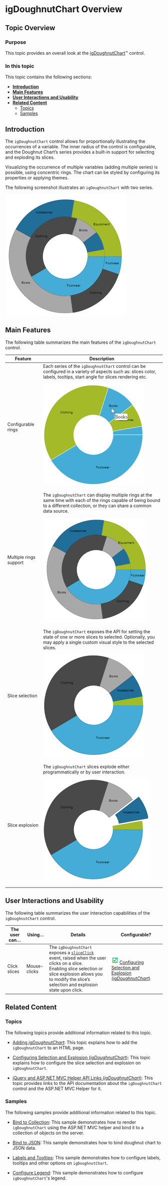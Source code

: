 ﻿<!--
|metadata|
{
    "fileName": "igdoughnutchart-overview",
    "controlName": "Doughnut Chart",
    "tags": ["API","Charting","Data Presentation","Getting Started","How Do I"]
}
|metadata|
-->

# igDoughnutChart Overview

## Topic Overview

### Purpose

This topic provides an overall look at the [igDoughnutChart](%%jQueryApiUrl%%/ui.igDoughnutChart#options)™ control.

### In this topic

This topic contains the following sections:

-   [**Introduction**](#introduction)
-   [**Main Features**](#features)
-   [**User Interactions and Usability**](#interactions-usability)
-   [**Related Content**](#related-content)
    -   [Topics](#topics)
    -   [Samples](#samples)



## <a id="introduction"></a> Introduction

The `igDoughnutChart` control allows for proportionally illustrating the occurrences of a variable. The inner radius of the control is configurable, and the Doughnut Chart’s series provides a built-in support for selecting and exploding its slices. 

Visualizing the occurrence of multiple variables (adding multiple series) is possible, using concentric rings. The chart can be styled by configuring its properties or applying themes.

The following screenshot illustrates an `igDoughnutChart` with two series.

![](images/igDoughnutChart_Overview_1.png)



## <a id="features"></a> Main Features

The following table summarizes the main features of the `igDoughnutChart` control.

Feature |Description
--------|------------
Configurable rings| Each series of the `igDoughnutChart` control can be configured in a variety of aspects such as: slices color, labels, tooltips, start angle for slices rendering etc. <p>![](images/igDoughnutChart_Overview_2.png)</p>
Multiple rings support| The `igDoughnutChart` can display multiple rings at the same time with each of the rings capable of being bound to a different collection, or they can share a common data source. <p>![](images/igDoughnutChart_Overview_3.png)</p>
Slice selection | The `igDoughnutChart` exposes the API for setting the state of one or more slices to selected. Optionally, you may apply a single custom visual style to the selected slices. <p>![](images/igDoughnutChart_Overview_4.png)</p>
Slice explosion | The `igDoughnutChart` slices explode either programmatically or by user interaction. <p>![](images/igDoughnutChart_Overview_5.png)</p>





## <a id="interactions-usability"></a> User Interactions and Usability

The following table summarizes the user interaction capabilities of the `igDoughnutChart` control.

The user can… | Using… | Details | Configurable?
--------------|--------|---------|-------------
Click slices  |Mouse-clicks | The `igDoughnutChart` exposes a [`sliceClick`](%%jQueryApiUrl%%/ui.igDoughnutChart#options:sliceClick) event, raised when the user clicks on a slice. <br /> Enabling slice selection or slice explosion allows you to modify the slice’s selection and explosion state upon click. | ![](../../images/images/positive.png) [Configuring Selection and Explosion (*igDoughnutChart*)](igDoughnutChart-Configuring-Selection-and-Explosion.html)


## <a id="related-content"></a> Related Content

### <a id="topics"></a> Topics

The following topics provide additional information related to this topic.

- [Adding *igDoughnutChart*](igDoughnutChart-Adding.html): This topic explains how to add the `igDoughnutChart` to an HTML page.

- [Configuring Selection and Explosion (*igDoughnutChart*)](igDoughnutChart-Configuring-Selection-and-Explosion.html): This topic explains how to configure the slice selection and explosion on `igDoughnutChart`.

- [jQuery and ASP.NET MVC Helper API Links (*igDoughnutChart*)](igDoughnutChart-API-Links.html): This topic provides links to the API documentation about the `igDoughnutChart` control and the ASP.NET MVC Helper for it.



### <a id="samples"></a> Samples

The following samples provide additional information related to this topic.

- [Bind to Collection](%%SamplesUrl%%/doughnut-chart/bind-to-collection): This sample demonstrates how to render `igDoughnutChart` using the ASP.NET MVC helper and bind it to a collection of objects on the server.

- [Bind to JSON](%%SamplesUrl%%/doughnut-chart/bind-json): This sample demonstrates how to bind doughnut chart to JSON data.

- [Labels and Tooltips](%%SamplesUrl%%/doughnut-chart/labels-tooltips): This sample demonstrates how to configure labels, tooltips and other options on `igDoughnutChart`.

- [Configure Legend](%%SamplesUrl%%/doughnut-chart/configure-legend): This sample demonstrates how to configure `igDoughnutChart`'s legend.
